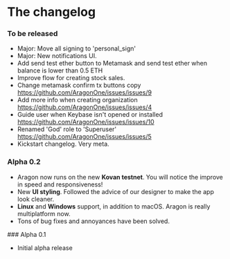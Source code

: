 # The changelog

### To be released

- Major: Move all signing to 'personal_sign'
- Major: New notifications UI.
- Add send test ether button to Metamask and send test ether when balance is lower than 0.5 ETH
- Improve flow for creating stock sales.
- Change metamask confirm tx buttons copy https://github.com/AragonOne/issues/issues/9
- Add more info when creating organization https://github.com/AragonOne/issues/issues/4
- Guide user when Keybase isn't opened or installed https://github.com/AragonOne/issues/issues/10
- Renamed 'God' role to 'Superuser' https://github.com/AragonOne/issues/issues/5
- Kickstart changelog. Very meta.

### Alpha 0.2

- Aragon now runs on the new **Kovan testnet**. You will notice the improve in speed and responsiveness!
- New **UI styling**. Followed the advice of our designer to make the app look cleaner.
- **Linux** and **Windows** support, in addition to macOS. Aragon is really multiplatform now.
- Tons of bug fixes and annoyances have been solved.

### Alpha 0.1

- Initial alpha release
